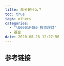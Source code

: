 ```yaml
---
title: 基金是什么？
toc: true
tags: others
categories:
  - "\U0001F4B0 投资理财"
  - 基金
date: 2020-08-26 12:27:56
---
```



## 参考链接
